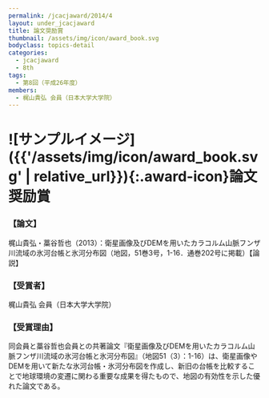 ```yaml
---
permalink: /jcacjaward/2014/4
layout: under_jcacjaward
title: 論文奨励賞
thumbnail: /assets/img/icon/award_book.svg
bodyclass: topics-detail
categories:
  - jcacjaward
  - 8th
tags:
  - 第8回（平成26年度）
members:
  - 梶山貴弘 会員（日本大学大学院）
---
```


# ![サンプルイメージ]({{'/assets/img/icon/award_book.svg' | relative_url}}){:.award-icon}論文奨励賞

### 【論文】

梶山貴弘・藁谷哲也（2013）：衛星画像及びDEMを用いたカラコルム山脈フンザ川流域の氷河台帳と氷河分布図（地図，51巻3号，1-16．通巻202号に掲載）【論説】

### 【受賞者】

梶山貴弘 会員（日本大学大学院）

### 【受賞理由】

同会員と藁谷哲也会員との共著論文『衛星画像及びDEMを用いたカラコルム山脈フンザ川流域の氷河台帳と氷河分布図』（地図51（3）：1-16）は、衛星画像やDEMを用いて新たな氷河台帳・氷河分布図を作成し、新旧の台帳を比較することで地球環境の変遷に関わる重要な成果を得たもので、地図の有効性を示した優れた論文である。
